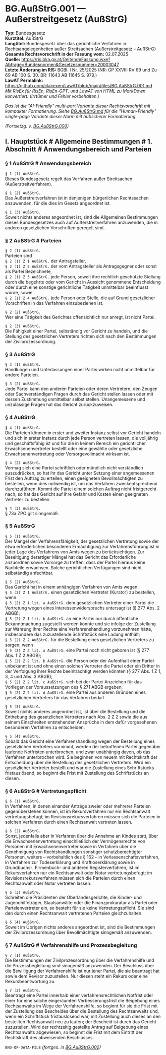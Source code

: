# BG.AußStrG.001 — Außerstreitgesetz (AußStrG)
**Typ:** Bundesgesetz  
**Kurztitel:** AußStrG  
**Langtitel:** Bundesgesetz über das gerichtliche Verfahren in Rechtsangelegenheiten außer Streitsachen (Außerstreitgesetz – AußStrG)  
**Gesamte Rechtsvorschrift in der Fassung vom:** 02.07.2025  
**Quelle:** https://ris.bka.gv.at/GeltendeFassung.wxe?Abfrage=Bundesnormen&Gesetzesnummer=20003047  
**Letzte Änderung im RIS:** BGBl. I Nr. 25/2025 (NR: GP XXVIII RV 69 und Zu 69 AB 100 S. 30. BR: 11643 AB 11645 S. 979.)  
**LawAT Permalink:** https://github.com/clairexen/LawAT/blob/main/files/BG.AußStrG.001.md  
*Mit RisEx für RisEn, RisEn-GPT, und LawAT von HTML zu MarkDown konvertiert. (Irrtümer und Fehler vorbehalten.)*

*Das ist die "AI-Friendly" multi-part Variante dieser Rechtsvorschrift mit kompakter Formatierung. Siehe [BG.AußStrG.md](BG.AußStrG.md) für die "Human-Friendly" single-page Variante dieser Norm mit hübscherer Formatierung.*

*(Fortsetzg. v. [BG.AußStrG.000](BG.AußStrG.000.md))*


## I. Hauptstück # Allgemeine Bestimmungen # 1. Abschnitt # Anwendungsbereich und Parteien

### § 1 AußStrG # Anwendungsbereich

`§ 1 (1) AußStrG.`  
Dieses Bundesgesetz regelt das Verfahren außer Streitsachen (Außerstreitverfahren).

`§ 1 (2) AußStrG.`  
Das Außerstreitverfahren ist in denjenigen bürgerlichen Rechtssachen anzuwenden, für die dies im Gesetz angeordnet ist.

`§ 1 (3) AußStrG.`  
Soweit nichts anderes angeordnet ist, sind die Allgemeinen Bestimmungen dieses Bundesgesetzes auch auf Außerstreitverfahren anzuwenden, die in anderen gesetzlichen Vorschriften geregelt sind.

### § 2 AußStrG # Parteien

`§ 2 (1) AußStrG.`  
Parteien sind  
`§ 2 (1) Z 1 AußStrG.`
der Antragsteller,  
`§ 2 (1) Z 2 AußStrG.`
der vom Antragsteller als Antragsgegner oder sonst als Partei Bezeichnete,  
`§ 2 (1) Z 3 AußStrG.`
jede Person, soweit ihre rechtlich geschützte Stellung durch die begehrte oder vom Gericht in Aussicht genommene Entscheidung oder durch eine sonstige gerichtliche Tätigkeit unmittelbar beeinflusst würde, sowie  
`§ 2 (1) Z 4 AußStrG.`
jede Person oder Stelle, die auf Grund gesetzlicher Vorschriften in das Verfahren einzubeziehen ist.

`§ 2 (2) AußStrG.`  
Wer eine Tätigkeit des Gerichtes offensichtlich nur anregt, ist nicht Partei.

`§ 2 (3) AußStrG.`  
Die Fähigkeit einer Partei, selbständig vor Gericht zu handeln, und die Stellung des gesetzlichen Vertreters richten sich nach den Bestimmungen der Zivilprozessordnung.

### § 3 AußStrG

`§ 3 (1) AußStrG.`  
Handlungen und Unterlassungen einer Partei wirken nicht unmittelbar für andere Parteien.

`§ 3 (2) AußStrG.`  
Jede Partei kann den anderen Parteien oder deren Vertretern, den Zeugen oder Sachverständigen Fragen durch das Gericht stellen lassen oder mit dessen Zustimmung unmittelbar selbst stellen. Unangemessene und unzulässige Fragen hat das Gericht zurückzuweisen.

### § 4 AußStrG

`§ 4 (1) AußStrG.`  
Die Parteien können in erster und zweiter Instanz selbst vor Gericht handeln und sich in erster Instanz durch jede Person vertreten lassen, die volljährig und geschäftsfähig ist und für die in keinem Bereich ein gerichtlicher Erwachsenenvertreter bestellt oder eine gewählte oder gesetzliche Erwachsenenvertretung oder Vorsorgevollmacht wirksam ist.

`§ 4 (2) AußStrG.`  
Vermag sich eine Partei schriftlich oder mündlich nicht verständlich auszudrücken, so hat ihr das Gericht unter Setzung einer angemessenen Frist den Auftrag zu erteilen, einen geeigneten Bevollmächtigten zu bestellen, wenn dies notwendig ist, um das Verfahren zweckentsprechend durchzuführen. Kommt die Partei einem solchen Auftrag nicht fristgerecht nach, so hat das Gericht auf ihre Gefahr und Kosten einen geeigneten Vertreter zu bestellen.

`§ 4 (3) AußStrG.`  
§ 73a ZPO gilt sinngemäß.

### § 5 AußStrG

`§ 5 (1) AußStrG.`  
Der Mangel der Verfahrensfähigkeit, der gesetzlichen Vertretung sowie der etwa erforderlichen besonderen Ermächtigung zur Verfahrensführung ist in jeder Lage des Verfahrens von Amts wegen zu berücksichtigen. Zur Beseitigung derartiger Mängel hat das Gericht das Erforderliche anzuordnen sowie Vorsorge zu treffen, dass der Partei hieraus keine Nachteile erwachsen. Solche gerichtlichen Verfügungen sind nicht selbständig anfechtbar.

`§ 5 (2) AußStrG.`  
Das Gericht hat in einem anhängigen Verfahren von Amts wegen  
`§ 5 (2) Z 1 AußStrG.`
einen gesetzlichen Vertreter (Kurator) zu bestellen, wenn  
`§ 5 (2) Z 1 lit. a AußStrG.`
dem gesetzlichen Vertreter einer Partei die Vertretung wegen eines Interessenwiderspruchs untersagt ist (§ 277 Abs. 2 ABGB);  
`§ 5 (2) Z 1 lit. b AußStrG.`
an eine Partei nur durch öffentliche Bekanntmachung zugestellt werden könnte und sie infolge der Zustellung zur Wahrung ihrer Rechte eine Verfahrenshandlung vorzunehmen hätte, insbesondere das zuzustellende Schriftstück eine Ladung enthält;  
`§ 5 (2) Z 2 AußStrG.`
für die Bestellung eines gesetzlichen Vertreters zu sorgen, wenn  
`§ 5 (2) Z 2 lit. a AußStrG.`
eine Partei noch nicht geboren ist (§ 277 Abs. 1 Z 2 ABGB);  
`§ 5 (2) Z 2 lit. b AußStrG.`
die Person oder der Aufenthalt einer Partei unbekannt ist und ohne einen solchen Vertreter die Partei oder ein Dritter in der Verfolgung ihrer Rechte beeinträchtigt werden könnten (§ 277 Abs. 1 Z 1, 3, 4 und Abs. 3 ABGB);  
`§ 5 (2) Z 2 lit. c AußStrG.`
sich bei der Partei Anzeichen für das Vorliegen der Voraussetzungen des § 271 ABGB ergeben;  
`§ 5 (2) Z 2 lit. d AußStrG.`
eine Partei aus anderen Gründen eines gesetzlichen Vertreters für das Verfahren bedarf.

`§ 5 (3) AußStrG.`  
Soweit nichts anderes angeordnet ist, ist über die Bestellung und die Enthebung des gesetzlichen Vertreters nach Abs. 2 Z 2 sowie die aus seinem Einschreiten entstehenden Ansprüche in dem dafür vorgesehenen besonderen Verfahren zu entscheiden.

`§ 5 (4) AußStrG.`  
Sobald das Gericht eine Verfahrenshandlung wegen der Bestellung eines gesetzlichen Vertreters vornimmt, werden der betroffenen Partei gegenüber laufende Notfristen unterbrochen, und zwar unabhängig davon, ob das Verfahren unterbrochen wird. Sie beginnen von neuem mit Rechtskraft der Entscheidung über die Bestellung des gesetzlichen Vertreters. Wird ein gesetzlicher Vertreter bestellt und war die Zustellung eines Schriftstücks fristauslösend, so beginnt die Frist mit Zustellung des Schriftstücks an diesen.

### § 6 AußStrG # Vertretungspflicht

`§ 6 (1) AußStrG.`  
In Verfahren, in denen einander Anträge zweier oder mehrerer Parteien gegenüberstehen können, ist im Rekursverfahren nur ein Rechtsanwalt vertretungsbefugt; im Revisionsrekursverfahren müssen sich die Parteien in solchen Verfahren durch einen Rechtsanwalt vertreten lassen.

`§ 6 (2) AußStrG.`  
Sonst, jedenfalls aber in Verfahren über die Annahme an Kindes statt, über die Erwachsenenvertretung einschließlich der Vermögensrechte von Personen mit Erwachsenenvertreter sowie in Verfahren über die Genehmigung von Rechtshandlungen sonstiger schutzberechtigter Personen, weiters – vorbehaltlich des § 162 – in Verlassenschaftsverfahren, in Verfahren zur Todeserklärung und Kraftloserklärung sowie in Grundbuchs-, Firmenbuch- und anderen Registerverfahren, ist im Rekursverfahren nur ein Rechtsanwalt oder Notar vertretungsbefugt; im Revisionsrekursverfahren müssen sich die Parteien durch einen Rechtsanwalt oder Notar vertreten lassen.

`§ 6 (3) AußStrG.`  
Schreiten die Präsidenten der Oberlandesgerichte, die Kinder- und Jugendhilfeträger, Staatsanwälte oder die Finanzprokuratur als Partei oder Parteienvertreter ein, so besteht für sie keine Vertretungspflicht. Sie sind den durch einen Rechtsanwalt vertretenen Parteien gleichzuhalten.

`§ 6 (4) AußStrG.`  
Soweit im Übrigen nichts anderes angeordnet ist, sind die Bestimmungen der Zivilprozessordnung über Bevollmächtigte sinngemäß anzuwenden.

### § 7 AußStrG # Verfahrenshilfe und Prozessbegleitung

`§ 7 (1) AußStrG.`  
Die Bestimmungen der Zivilprozessordnung über die Verfahrenshilfe und die Prozessbegleitung sind sinngemäß anzuwenden. Der Beschluss über die Bewilligung der Verfahrenshilfe ist nur jener Partei, die sie beantragt hat sowie dem Revisor zuzustellen. Nur diesen steht ein Rekurs oder eine Rekursbeantwortung zu.

`§ 7 (2) AußStrG.`  
Beantragt eine Partei innerhalb einer verfahrensrechtlichen Notfrist oder einer für eine solche eingeräumten Verbesserungsfrist die Beigebung eines Rechtsanwalts im Wege der Verfahrenshilfe, so beginnt für sie die Frist mit der Zustellung des Bescheides über die Bestellung des Rechtsanwalts und, wenn ein Schriftstück fristauslösend war, mit Zustellung auch dieses an den bestellten Rechtsanwalt neu zu laufen; der Bescheid ist durch das Gericht zuzustellen. Wird der rechtzeitig gestellte Antrag auf Beigebung eines Rechtsanwalts abgewiesen, so beginnt die Frist mit dem Eintritt der Rechtskraft des abweisenden Beschlusses.

`END-OF-DATA-FILE` *(fortges. in [BG.AußStrG.002](BG.AußStrG.002.md))*
